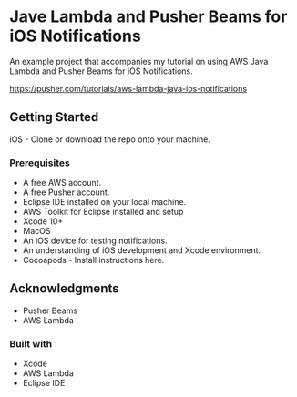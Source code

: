 # Jave Lambda and Pusher Beams for iOS Notifications

An example project that accompanies my tutorial on using AWS Java Lambda and Pusher Beams for iOS Notifications.

https://pusher.com/tutorials/aws-lambda-java-ios-notifications

## Getting Started

iOS - Clone or download the repo onto your machine.

### Prerequisites

* A free AWS account.
* A free Pusher account.
* Eclipse IDE installed on your local machine.
* AWS Toolkit for Eclipse installed and setup
* Xcode 10+
* MacOS
* An iOS device for testing notifications.
* An understanding of iOS development and Xcode environment.
* Cocoapods - Install instructions here.

## Acknowledgments

* Pusher Beams
* AWS Lambda

### Built with
* Xcode
* AWS Lambda
* Eclipse IDE
